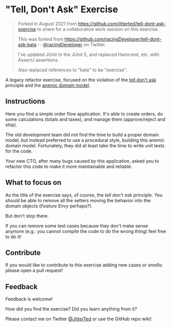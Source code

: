 # "Tell, Don't Ask" Exercise

> Forked in August 2021 from https://github.com/jitterted/tell-dont-ask-exercise to share for a collaborative work session on this exercise.
> 
> This was forked from https://github.com/racingDeveloper/tell-dont-ask-kata -- [@racingDeveloper](https://twitter.com/racingDeveloper) on Twitter.
> 
> I've updated JUnit to the JUnit 5, and replaced Hamcrest, etc. with AssertJ assertions.
> 
> Also replaced references to "kata" to be "exercise".

A legacy refactor exercise, focused on the violation of the [tell don't ask](https://toolshed.com/articles/1998-07-01-TellDontAsk.html) principle and the [anemic domain model](https://martinfowler.com/bliki/AnemicDomainModel.html).

## Instructions
Here you find a simple order flow application. It's able to create orders, do some calculations (totals and taxes), and manage them (approve/reject and ship).

The old development team did not find the time to build a proper domain model, but instead preferred to use a procedural style, building this anemic domain model.
Fortunately, they did at least take the time to write unit tests for the code.

Your new CTO, after many bugs caused by this application, asked you to refactor this code to make it more maintainable and reliable.

## What to focus on
As the title of the exercise says, of course, the _tell don't ask_ principle.
You should be able to remove all the setters moving the behavior into the domain objects (_Feature Envy_ perhaps?).

But don't stop there.

If you can remove some test cases because they don't make sense anymore (e.g.: you cannot compile the code to do the wrong thing) feel free to do it!

## Contribute
If you would like to contribute to this exercise adding new cases or smells: please open a pull request!

## Feedback
Feedback is welcome!

How did you find the exercise? Did you learn anything from it?

Please contact me on Twitter [@JitterTed](https://twitter.com/jitterted) or use the GitHub repo wiki!
